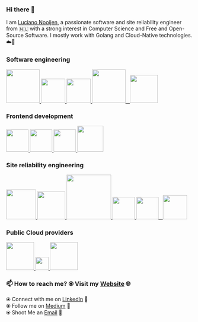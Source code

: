 ### Hi there 👋

<!--
**lucianonooijen/lucianonooijen** is a ✨ _special_ ✨ repository because its `README.md` (this file) appears on your GitHub profile.
-->

I am [Luciano Nooijen](https://lucianonooijen.com/), a passionate software and site reliability engineer from 🇳🇱 with a
strong interest in Computer Science and Free and Open-Source Software. I mostly work with Golang and Cloud-Native
technologies. ☁️🚀

### Software engineering

<p float="left">
    <a href="https://golang.org/" target="_blank">
        <img
            src="https://raw.githubusercontent.com/lucianonooijen/lucianonooijen/master/assets/golang.gif"
            height="90"
        />
    </a>
    <a href="https://www.rust-lang.org/" target="_blank">
        <img src="https://raw.githubusercontent.com/lucianonooijen/lucianonooijen/master/assets/rust.png" height="65" />
    </a>
    <a href="https://docs.gitlab.com/ee/ci/" target="_blank">
        <img src="https://raw.githubusercontent.com/lucianonooijen/lucianonooijen/master/assets/cicd.gif" height="65" />
    </a>
    <a href="https://www.postgresql.org/" target="_blank">
        <img
            src="https://raw.githubusercontent.com/lucianonooijen/lucianonooijen/master/assets/postgresql.gif"
            height="90"
        />&nbsp;&nbsp;
    </a>
    <a href="https://grpc.io/" target="_blank">
        <img src="https://raw.githubusercontent.com/lucianonooijen/lucianonooijen/master/assets/grpc.gif" height="75" />
    </a>
</p>

### Frontend development

<p float="left">
    <a href="https://www.typescriptlang.org/" target="_blank">
        <img
            src="https://raw.githubusercontent.com/lucianonooijen/lucianonooijen/master/assets/typescript.png"
            height="60"
        />
    </a>
    <a href="https://www.reactjs.org/" target="_blank">
        <img
            src="https://raw.githubusercontent.com/lucianonooijen/lucianonooijen/master/assets/react.png"
            height="60"
        />
    </a>
    <a href="https://www.elm-lang.org/" target="_blank">
        <img
            src="https://raw.githubusercontent.com/lucianonooijen/lucianonooijen/master/assets/elm.png"
            height="60"
        />
    </a>
    <a href="https://www.w3.org/wiki/The_web_standards_model_-_HTML_CSS_and_JavaScript" target="_blank">
        <img
            src="https://raw.githubusercontent.com/lucianonooijen/lucianonooijen/master/assets/html-css-js.png"
            height="70"
        />
    </a>
</p>

### Site reliability engineering

<p float="left">
    <a href="https://www.docker.com/" target="_blank">
        <img
            src="https://raw.githubusercontent.com/lucianonooijen/lucianonooijen/master/assets/docker.gif"
            height="80"
        />
    </a>
    <a href="https://kubernetes.io/" target="_blank">
        <img src="https://raw.githubusercontent.com/lucianonooijen/lucianonooijen/master/assets/k8s.gif" height="75" />
    </a>
    <a href="https://www.terraform.io/" target="_blank">
        <img
            src="https://raw.githubusercontent.com/lucianonooijen/lucianonooijen/master/assets/terraform.gif"
            width="120"
        />
    </a>
    <a href="https://www.linux.org/" target="_blank">
        <img
            src="https://raw.githubusercontent.com/lucianonooijen/lucianonooijen/master/assets/linux.gif"
            height="60"
        />
    </a>
    <a href="https://grafana.com/" target="_blank">
        <img
            src="https://raw.githubusercontent.com/lucianonooijen/lucianonooijen/master/assets/grafana.gif"
            height="60"
        />&nbsp;&nbsp;
    </a>
    <a href="https://prometheus.io/" target="_blank">
        <img
            src="https://raw.githubusercontent.com/lucianonooijen/lucianonooijen/master/assets/prometheus.gif"
            height="65"
        />
    </a>
</p>

### Public Cloud providers

<p float="left">
    <a href="https://digitalocean.com" target="_blank">
        <img src="https://raw.githubusercontent.com/lucianonooijen/lucianonooijen/master/assets/do.gif" height="75" />
    </a>
    <a href="https://linode.com/" target="_blank">
        <img src="https://raw.githubusercontent.com/lucianonooijen/lucianonooijen/master/assets/linode.png" height="35" />
    </a>
    <a href="https://aws.amazon.com/" target="_blank">
        <img src="https://raw.githubusercontent.com/lucianonooijen/lucianonooijen/master/assets/aws.gif" height="75" />
    </a>
</p>

### 📫 How to reach me? ⦿ Visit my [Website](https://www.lucianonooijen.com) 🌐 <br />

⦿ Connect with me on [LinkedIn](https://www.linkedin.com/in/lucianonooijen/) 🔗 <br />
⦿ Follow me on [Medium](https://medium.com/@lucianonooijen) 📝 <br />
⦿ Shoot Me an [Email](mailto:luciano@bytecode.nl) 💌 <br />
